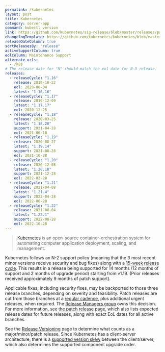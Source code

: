 ```yaml
---
permalink: /kubernetes
layout: post
title: Kubernetes
category: server-app
command: kubectl version
link: https://github.com/kubernetes/sig-release/blob/master/releases/patch-releases.md#support-period
changelogTemplate: https://github.com/kubernetes/kubernetes/blob/master/CHANGELOG/CHANGELOG-__RELEASE_CYCLE__.md
releaseDateColumn: true
sortReleasesBy: "release"
activeSupportColumn: true
eolColumn: Maintenance Support
alternate_urls:
  - /k8s
# The release date for "N" should match the eol date for N-3 release.
releases:
  - releaseCycle: "1.16"
    release: 2019-10-22
    eol: 2020-08-04
    latest: "1.16.16"
  - releaseCycle: "1.17"
    release: 2019-12-09
    latest: "1.17.17"
    eol: 2020-12-25
  - releaseCycle: "1.18"
    release: 2020-03-25
    latest: "1.18.20"
    support: 2021-04-28
    eol: 2021-06-18
  - releaseCycle: "1.19"
    release: 2020-08-27
    latest: "1.19.14"
    support: 2021-08-28
    eol: 2021-10-28
  - releaseCycle: "1.20"
    release: 2020-12-08
    latest: "1.20.10"
    support: 2021-12-28
    eol: 2022-02-28
  - releaseCycle: "1.21"
    release: 2021-04-08
    latest: "1.21.4"
    support: 2022-04-28
    eol: 2022-06-28
  - releaseCycle: "1.22"
    release: 2021-08-04
    latest: "1.22.1"
    support: 2022-08-28
    eol: 2022-10-28
---
```

>[Kubernetes](https://kubernetes.io/) is an open-source container-orchestration system for automating computer application deployment, scaling, and management.

Kubernetes follows an N-2 support policy (meaning that the 3 most recent minor versions receive security and bug fixes) along with a [15-week release cycle][cadence]. This results in a release being supported for 14 months (12 months of support and 2 months of upgrade period) starting from v1.19. (Prior releases received approximately 9 months of patch support).

Applicable fixes, including security fixes, may be backported to those three release branches, depending on severity and feasibility. Patch releases are cut from those branches at a [regular cadence][cadence], plus additional urgent releases, when required. The [Release Managers group](https://git.k8s.io/sig-release/release-managers.md) owns this decision. For more information, see [the patch release](https://github.com/kubernetes/sig-release/blob/master/releases/patch-releases.md) page, which also lists expected release dates for future releases, along with exact EoL dates for all active branches.

See the [Release Versioning][release-versioning] page to determine what counts as a major/minor/patch release. Since Kubernetes has a client-server architecture, there is a [supported version skew][skew] between the client/server, which also determines the supported component upgrade order.

[cadence]: https://github.com/kubernetes/enhancements/tree/master/keps/sig-release/2572-release-cadence "KEP-2572: Defining the Kubernetes Release Cadence"
[skew]: https://kubernetes.io/docs/setup/release/version-skew-policy/#supported-version-skew "Supported Version Skew"
[release-versioning]: https://github.com/kubernetes/community/blob/master/contributors/design-proposals/release/versioning.md#kubernetes-release-versioning
